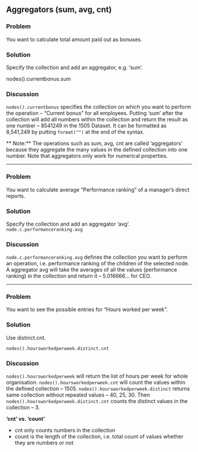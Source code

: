 ## Aggregators (sum, avg, cnt)
### Problem
You want to calculate total amount paid out as bonuses.

### Solution
Specify the collection and add an aggregator, e.g. ‘sum’.

nodes().currentbonus.sum


### Discussion
```nodes().currentbonus``` specifies the collection on which you want to perform the operation – “Current bonus” for all employees.
Putting ‘sum’ after the collection will add all numbers within the collection and return the result as one number – 8541249 in the 1505 Dataset.
It can be formatted as 8,541,249 by putting `format("")` at the end of the syntax.

** Note:** The operations such as sum, avg, cnt are called ‘aggregators’ because they aggregate the many values in the defined collection into one number. Note that aggregators only work for numerical properties. 


- - -


### Problem
You want to calculate average “Performance ranking” of a manager’s direct reports.

### Solution
Specify the collection and add an aggregator ‘avg’.
```node.c.performanceranking.avg```


### Discussion
```node.c.performanceranking.avg``` defines the collection you want to perform an operation, i.e. performance ranking of the children of the selected node.
A aggregator avg will take the averages of all the values (performance ranking) in the collection and return it – 5.016666… for CEO.

- - -

### Problem
You want to see the possible entries for “Hours worked per week”.

### Solution
Use distinct.cnt.

`nodes().hoursworkedperweek.distinct.cnt`

### Discussion
```nodes().hoursworkedperweek``` will return the list of hours per week for whole organisation.
```nodes().hoursworkedperweek.cnt``` will count the values within the defined collection – 1505.
```nodes().hoursworkedperweek.distinct``` returns same collection without repeated values – 40, 25, 30.
Then ```nodes().hoursworkedperweek.distinct.cnt``` counts the distinct values in the collection – 3. 

**‘cnt’ vs. ‘count’**
* cnt only counts numbers in the collection 
* count is the length of the collection, i.e. total count of values whether they are numbers or not